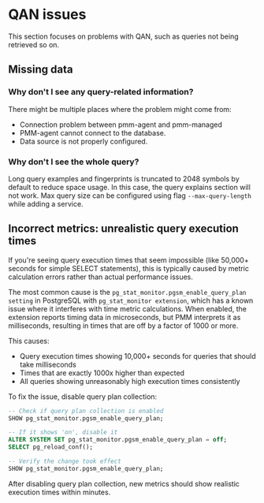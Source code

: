 
# QAN issues

This section focuses on problems with QAN, such as queries not being retrieved so on.

## Missing data

### Why don't I see any query-related information?

There might be multiple places where the problem might come from:

- Connection problem between pmm-agent and pmm-managed
- PMM-agent cannot connect to the database.
- Data source is not properly configured.

### Why don't I see the whole query?

Long query examples and fingerprints is truncated to 2048 symbols by default to reduce space usage. In this case, the query explains section will not work. Max query size can be configured using flag `--max-query-length` while adding a service.

## Incorrect metrics: unrealistic query execution times 

If you're seeing query execution times that seem impossible (like 50,000+ seconds for simple SELECT statements), this is typically caused by metric calculation errors rather than actual performance issues. 

The most common cause is the `pg_stat_monitor.pgsm_enable_query_plan setting` in PostgreSQL with `pg_stat_monitor extension`, which has a known issue where it interferes with time metric calculations. When enabled, the extension reports timing data in microseconds, but PMM interprets it as milliseconds, resulting in times that are off by a factor of 1000 or more. 

This causes:

- Query execution times showing 10,000+ seconds for queries that should take milliseconds
- Times that are exactly 1000x higher than expected
- All queries showing unreasonably high execution times consistently

To fix the issue, disable query plan collection:

```sql
-- Check if query plan collection is enabled 
SHOW pg_stat_monitor.pgsm_enable_query_plan;

-- If it shows 'on', disable it 
ALTER SYSTEM SET pg_stat_monitor.pgsm_enable_query_plan = off;
SELECT pg_reload_conf();

-- Verify the change took effect
SHOW pg_stat_monitor.pgsm_enable_query_plan;
```

After disabling query plan collection, new metrics should show realistic execution times within minutes.
